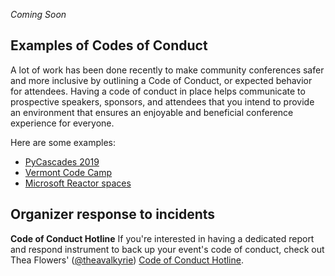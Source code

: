 *Coming Soon*

## Examples of Codes of Conduct
A lot of work has been done recently to make community conferences safer and more inclusive by outlining a Code of Conduct, or expected behavior for attendees. Having a code of conduct in place helps communicate to prospective speakers, sponsors, and attendees that you intend to provide an environment that ensures an enjoyable and beneficial conference experience for everyone. 

Here are some examples:
- [PyCascades 2019](https://2019.pycascades.com/code-of-conduct/)
- [Vermont Code Camp](https://www.vtcodecamp.org/conduct)
- [Microsoft Reactor spaces](https://developer.microsoft.com/en-us/reactor/CodeOfConduct)

## Organizer response to incidents
**Code of Conduct Hotline**
If you're interested in having a dedicated report and respond instrument to back up your event's code of conduct, check out Thea Flowers' ([@theavalkyrie](https://twitter.com/theavalkyrie/status/1102742648874459138)) [Code of Conduct Hotline](conducthotline.com). 
